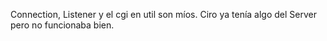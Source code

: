 Connection, Listener y el cgi en util son míos. Ciro ya tenía algo del Server pero no funcionaba bien.